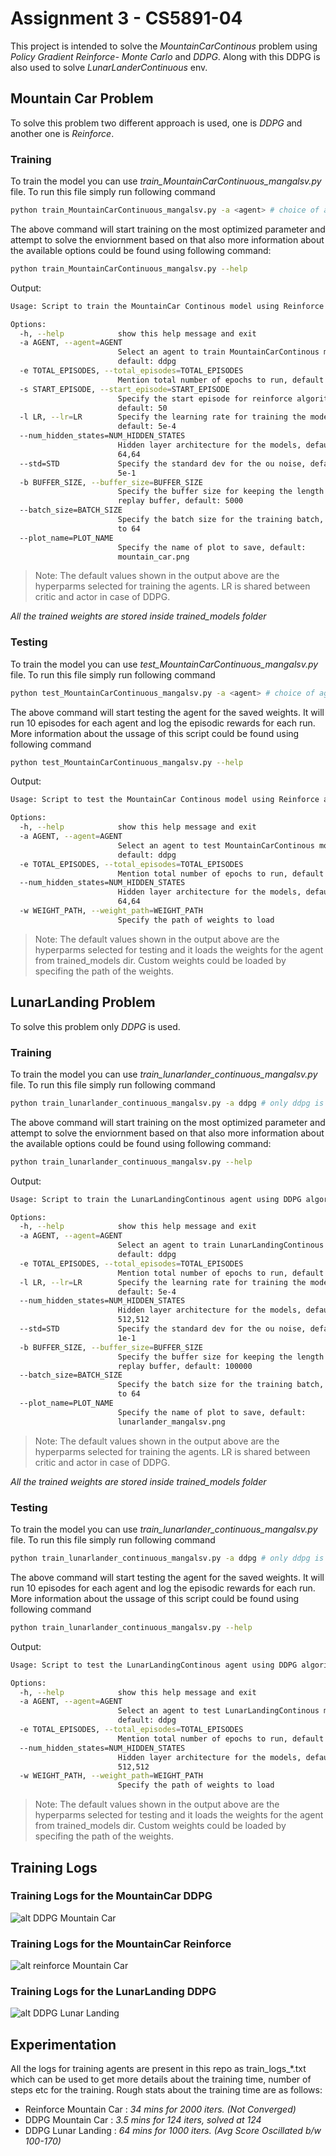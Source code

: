# Assignment 3 - CS5891-04
This project is intended to solve the _MountainCarContinous_ problem using *Policy Gradient Reinforce- Monte Carlo* and *DDPG*. Along with this DDPG is also used to solve _LunarLanderContinuous_ env.

## Mountain Car Problem
To solve this problem two different approach is used, one is _DDPG_ and another one is _Reinforce_. 

### Training
To train the model you can use *train_MountainCarContinuous_mangalsv.py* file. To run this file simply run following command

```bash
python train_MountainCarContinuous_mangalsv.py -a <agent> # choice of agent ddpg and reinforce
```
The above command will start training on the most optimized parameter and attempt to solve the enviornment based on that also more information about the available options could be found using following command:

```bash
python train_MountainCarContinuous_mangalsv.py --help
```
Output:
```bash
Usage: Script to train the MountainCar Continous model using Reinforce and DDPG algorithm

Options:
  -h, --help            show this help message and exit
  -a AGENT, --agent=AGENT
                        Select an agent to train MountainCarContinous model,
                        default: ddpg
  -e TOTAL_EPISODES, --total_episodes=TOTAL_EPISODES
                        Mention total number of epochs to run, default: 500
  -s START_EPISODE, --start_episode=START_EPISODE
                        Specify the start episode for reinforce algorithm,
                        default: 50
  -l LR, --lr=LR        Specify the learning rate for training the model,
                        default: 5e-4
  --num_hidden_states=NUM_HIDDEN_STATES
                        Hidden layer architecture for the models, default:
                        64,64
  --std=STD             Specify the standard dev for the ou noise, default:
                        5e-1
  -b BUFFER_SIZE, --buffer_size=BUFFER_SIZE
                        Specify the buffer size for keeping the length of
                        replay buffer, default: 5000
  --batch_size=BATCH_SIZE
                        Specify the batch size for the training batch, default
                        to 64
  --plot_name=PLOT_NAME
                        Specify the name of plot to save, default:
                        mountain_car.png
```
> Note: The default values shown in the output above are the hyperparms selected for training the agents. LR is shared between critic and actor in case of DDPG.

*All the trained weights are stored inside trained_models folder*

### Testing
To train the model you can use *test_MountainCarContinuous_mangalsv.py* file. To run this file simply run following command

```bash
python test_MountainCarContinuous_mangalsv.py -a <agent> # choice of agent ddpg and reinforce
```
The above command will start testing the agent for the saved weights. It will run 10 episodes for each agent and log the episodic rewards for each run. More information about the ussage of this script could be found using following command

```bash
python test_MountainCarContinuous_mangalsv.py --help
```
Output:
```bash
Usage: Script to test the MountainCar Continous model using Reinforce and DDPG algorithm

Options:
  -h, --help            show this help message and exit
  -a AGENT, --agent=AGENT
                        Select an agent to test MountainCarContinous model,
                        default: ddpg
  -e TOTAL_EPISODES, --total_episodes=TOTAL_EPISODES
                        Mention total number of epochs to run, default: 10
  --num_hidden_states=NUM_HIDDEN_STATES
                        Hidden layer architecture for the models, default:
                        64,64
  -w WEIGHT_PATH, --weight_path=WEIGHT_PATH
                        Specify the path of weights to load
```
> Note: The default values shown in the output above are the hyperparms selected for testing and it loads the weights for the agent from trained_models dir. Custom weights could be loaded by specifing the path of the weights.

## LunarLanding Problem
To solve this problem only _DDPG_ is used. 

### Training
To train the model you can use *train_lunarlander_continuous_mangalsv.py* file. To run this file simply run following command

```bash
python train_lunarlander_continuous_mangalsv.py -a ddpg # only ddpg is available and -a flag is optional.
```
The above command will start training on the most optimized parameter and attempt to solve the enviornment based on that also more information about the available options could be found using following command:

```bash
python train_lunarlander_continuous_mangalsv.py --help
```
Output:
```bash
Usage: Script to train the LunarLandingContinous agent using DDPG algorithm

Options:
  -h, --help            show this help message and exit
  -a AGENT, --agent=AGENT
                        Select an agent to train LunarLandingContinous model,
                        default: ddpg
  -e TOTAL_EPISODES, --total_episodes=TOTAL_EPISODES
                        Mention total number of epochs to run, default: 1000
  -l LR, --lr=LR        Specify the learning rate for training the model,
                        default: 5e-4
  --num_hidden_states=NUM_HIDDEN_STATES
                        Hidden layer architecture for the models, default:
                        512,512
  --std=STD             Specify the standard dev for the ou noise, default:
                        1e-1
  -b BUFFER_SIZE, --buffer_size=BUFFER_SIZE
                        Specify the buffer size for keeping the length of
                        replay buffer, default: 100000
  --batch_size=BATCH_SIZE
                        Specify the batch size for the training batch, default
                        to 64
  --plot_name=PLOT_NAME
                        Specify the name of plot to save, default:
                        lunarlander_mangalsv.png
```
> Note: The default values shown in the output above are the hyperparms selected for training the agents. LR is shared between critic and actor in case of DDPG.

*All the trained weights are stored inside trained_models folder*

### Testing
To train the model you can use *train_lunarlander_continuous_mangalsv.py* file. To run this file simply run following command

```bash
python train_lunarlander_continuous_mangalsv.py -a ddpg # only ddpg is available and -a flag is optional.
```
The above command will start testing the agent for the saved weights. It will run 10 episodes for each agent and log the episodic rewards for each run. More information about the ussage of this script could be found using following command

```bash
python train_lunarlander_continuous_mangalsv.py --help
```
Output:
```bash
Usage: Script to test the LunarLandingContinous agent using DDPG algorithm

Options:
  -h, --help            show this help message and exit
  -a AGENT, --agent=AGENT
                        Select an agent to test LunarLandingContinous model,
                        default: ddpg
  -e TOTAL_EPISODES, --total_episodes=TOTAL_EPISODES
                        Mention total number of epochs to run, default: 10
  --num_hidden_states=NUM_HIDDEN_STATES
                        Hidden layer architecture for the models, default:
                        512,512
  -w WEIGHT_PATH, --weight_path=WEIGHT_PATH
                        Specify the path of weights to load
```
> Note: The default values shown in the output above are the hyperparms selected for testing and it loads the weights for the agent from trained_models dir. Custom weights could be loaded by specifing the path of the weights.

## Training Logs
### Training Logs for the MountainCar DDPG

![alt DDPG Mountain Car](./ddpg_mountaincar_mangalsv.png "DDPG Mountain Car")

### Training Logs for the MountainCar Reinforce

![alt reinforce Mountain Car](./reinforce_mountaincar_mangalsv.png "reinforce Mountain Car")

### Training Logs for the LunarLanding DDPG

![alt DDPG Lunar Landing](./ddpg_lunarlander_mangalsv.png "DDPG Lunar Landing")

## Experimentation
All the logs for training agents are present in this repo as train_logs_*.txt which can be used to get more details about the training time, number of steps etc for the training. Rough stats about the training time are as follows:
* Reinforce Mountain Car : _34 mins for 2000 iters. (Not Converged)_
* DDPG Mountain Car : _3.5 mins for 124 iters, solved at 124_
* DDPG Lunar Landing : _64 mins for 1000 iters. (Avg Score Oscillated b/w 100-170)_